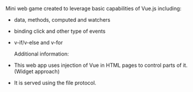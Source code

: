 Mini web game created to leverage basic capabilities of Vue.js including:
- data, methods, computed and watchers
- binding click and other type of events
- v-if/v-else and v-for

  Additional information:
- This web app uses injection of Vue in HTML pages to control parts of it. (Widget approach)
- It is served using the file protocol.
